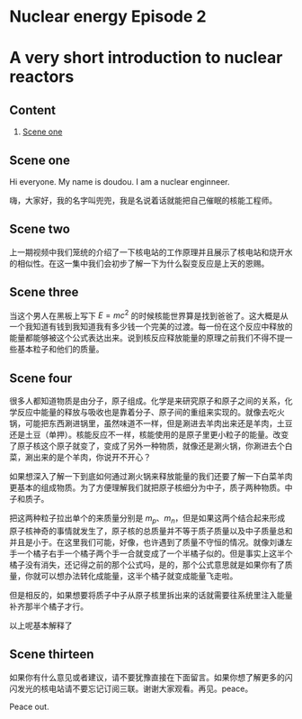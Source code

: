 <!--
Editor Vincent Du
Creation Date: 26.08.2020
Last Update: 26.08.2020
-->


<!--
Markdown 常用语法
# Title
## subtitle 1
### subtitle 2
#### subtitle 3
etc.
--- *** ___分割线
*+- 无序列表
1. 2. 3.有序列表
> 引用的文字
空行 换行
*文字* 斜体
**文字** 粗体
\符号 符号 Latex
$$ 公式 $$
！[标题] (href) 图片
[标题] (href "title") 超链接,目录,文件

表格：
左对齐|居中|右对齐
2|3|5
:--|:--:|--:
2|3|5
10|100|1000

```编程语言（可选）
代码
```
`` 行内代码

~~删除线~~

Tasklist
- [ ] Eat
- [x] Code
  - [x] HTML


@import "xxx.md" 插入文档
-->


# Nuclear energy Episode 2
# A very short introduction to nuclear reactors

## Content
1. [Scene one](#Scene-one)


## Scene one

Hi everyone. 
My name is doudou. 
I am a nuclear enginneer. 

嗨，大家好，我的名字叫兜兜，我是名说着话就能把自己催眠的核能工程师。

## Scene two

上一期视频中我们笼统的介绍了一下核电站的工作原理并且展示了核电站和烧开水的相似性。在这一集中我们会初步了解一下为什么裂变反应是上天的恩赐。

## Scene three

当这个男人在黑板上写下 $E=mc^2$ 的时候核能世界算是找到爸爸了。这大概是从一个我知道有钱到我知道我有多少钱一个完美的过渡。每一份在这个反应中释放的能量都能够被这个公式表达出来。说到核反应释放能量的原理之前我们不得不提一些基本粒子和他们的质量。

## Scene four

很多人都知道物质是由分子，原子组成。化学是来研究原子和原子之间的关系，化学反应中能量的释放与吸收也是靠着分子、原子间的重组来实现的。就像去吃火锅，可能把东西涮进锅里，虽然味道不一样，但是涮进去羊肉出来还是羊肉，土豆还是土豆（单押）。核能反应不一样，核能使用的是原子里更小粒子的能量。改变了原子核这个原子就变了，变成了另外一种物质，就像还是涮火锅，你涮进去个白菜，涮出来的是个羊肉，你说开不开心？

如果想深入了解一下到底如何通过涮火锅来释放能量的我们还要了解一下白菜羊肉更基本的组成物质。为了方便理解我们就把原子核细分为中子，质子两种物质。中子和质子。

把这两种粒子拉出单个的来质量分别是 $m_p$、$m_n$，但是如果这两个结合起来形成原子核神奇的事情就发生了，原子核的总质量并不等于质子质量以及中子质量总和并且是小于。在这里我们可能，好像，也许遇到了质量不守恒的情况。就像刘谦左手一个橘子右手一个橘子两个手一合就变成了一个半橘子似的。但是事实上这半个橘子没有消失，还记得之前的那个公式吗，是的，那个公式意思就是如果你有了质量，你就可以想办法转化成能量，这半个橘子就变成能量飞走啦。

但是相反的，如果想要将质子中子从原子核里拆出来的话就需要往系统里注入能量补齐那半个橘子才行。

以上呢基本解释了


## Scene thirteen

如果你有什么意见或者建议，请不要犹豫直接在下面留言。如果你想了解更多的闪闪发光的核电站请不要忘记订阅三联。谢谢大家观看。再见。peace。

Peace out.